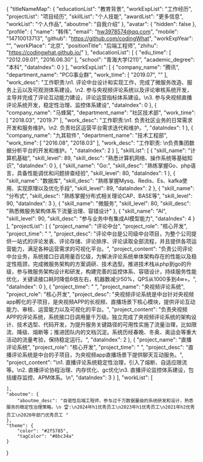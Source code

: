{
    "titleNameMap": {
        "educationList": "教育背景",
        "workExpList": "工作经历",
        "projectList": "项目经历",
        "skillList": "个人技能",
        "awardList": "更多信息",
        "workList": "个人作品",
        "aboutme": "自我介绍"
    },
    "avatar": {
        "hidden": false
    },
    "profile": {
        "name": "韩伟",
        "email": "hw3978574@qq.com",
        "mobile": "14710013713",
        "github": "https://github.com/codingWhat",
        "workExpYear": "",
        "workPlace": "北京",
        "positionTitle": "后端工程师",
        "zhihu": "https://codingwhat.github.io/"
    },
    "educationList": [
        {
            "edu_time": [
                "2012.09.01",
                "2016.06.30"
            ],
            "school": "青海大学(211)",
            "academic_degree": "本科",
            "dataIndex": 0
        }
    ],
    "workExpList": [
        {
            "company_name": "腾讯",
            "department_name": "PCG事业群",
            "work_time": [
                "2019.07",
                ""
            ],
            "work_desc": "工作职责:\n1. 评论中台设计和实现工作，完成了微服务改造、服务上云以及可观测体系建设。\n2. 参与央视频评论系统以及评论审核系统开发，主导并完成了评论互动能力建设，评论运营指标体系建设。\n3. 参与央视频直播评论系统开发，稳定性治理、监控体系建设",
            "dataIndex": 0
        },
        {
            "company_name": "马蜂窝",
            "department_name": "社区技术部",
            "work_time": [
                "2018.03",
                "2019.7"
            ],
            "work_desc": "工作职责:\n1. 负责社区业务的日常需求开发和服务维护。\n2. 负责社区运营平台需求迭代和维护。",
            "dataIndex": 1
        },
        {
            "company_name": "九其软件",
            "department_name": "技术工程部",
            "work_time": [
                "2016.08",
                "2018.03"
            ],
            "work_desc": "工作职责:  \n负责集团数据分析平台的开发和维护。",
            "dataIndex": 2
        }
    ],
    "skillList": [
        {
            "skill_name": "计算机基础",
            "skill_level": 89,
            "skill_desc": "熟悉计算机网络、操作系统等基础知识",
            "dataIndex": 0
        },
        {
            "skill_name": "Go:",
            "skill_desc": "熟练掌握Go、php语言，具备性能调优和问题排查经验",
            "skill_level": 80,
            "dataIndex": 1
        },
        {
            "skill_name": "数据库",
            "skill_desc": "熟练掌握Mysq、Redis、Es、kafka使用、实现原理以及优化手段",
            "skill_level": 89,
            "dataIndex": 2
        },
        {
            "skill_name": "分布式",
            "skill_desc": "熟练掌握分布式相关理论CAP、BASE等",
            "skill_level": 90,
            "dataIndex": 3
        },
        {
            "skill_name": "微服务",
            "skill_level": 80,
            "skill_desc": "熟悉微服务架构体系下流量治理、容错设计"
        },
        {
            "skill_name": "AI",
            "skill_level": 90,
            "skill_desc": "参与业务中有集成AI模型能力",
            "dataIndex": 4
        }
    ],
    "projectList": [
        {
            "project_name": "评论中台",
            "project_role": "核心开发",
            "project_time": " ",
            "project_desc": "评论中台是公司级中台项目，为整个公司提供一站式的评论发表、评论存储、评论排序、评论读取全部流程，并且提供各项运营能力，满足各种运营需求的可视化平台。",
            "project_content": "负责公司评论中台业务，系统接口日调用量百亿级，为解决评论系统单体架构存在的性能以及稳定性瓶颈，完成微服务架构的方案调研、技术选型。推进技术栈从php到go的升级，参与微服务架构设计和研发，构建完善的监控体系、容错设计，持续服务性能优化，关键读接口耗时降低6倍左右，机器数减少50%，QPS从1000多到4w+。",
            "dataIndex": 0
        },
        {
            "project_time": " ",
            "project_name": "央视频评论系统",
            "project_role": "核心开发",
            "project_desc": "央视频评论系统是中台针对央视频app孵化的子项目，是央视频APP的长视频、直播场景下核心模块，提供评论互动能力、审核、运营能力以及可视化的平台。",
            "project_content": "负责央视频APP的评论系统，系统接口日调用量千万级。独立完成了央视频评论系统的架构设计、技术选型、代码开发，为提升服务关键路径的可用性实施了流量治理，比如限流、降级、熔断等；推进团队内的文档沉淀。系统历经春晚、冬奥、奥运会等重大活动的流量考验，保持稳定运行。",
            "dataIndex": 2
        },
        {
            "project_name": "直播评论系统",
            "project_role": "核心开发",
            "project_time": " ",
            "project_desc": "直播评论系统是中台的子项目，为央视频app直播场景下提供聊天互动服务。",
            "project_content": "\n1. 直播评论系统稳定性治理，引入了熔断、自适应限流等。\n2. 直播评论协程治理、内存优化、gc优化\n3. 直播评论监控体系建设，包括缓存监控、APM体系。\n",
            "dataIndex": 3
        }
    ],
    "workList": [

    ],
    "aboutme": {
        "aboutme_desc": "自驱性后端工程师，参与过千万数据量级的系统研发和设计，熟悉服务的稳定性治理策略。\n 🏆:\n2024年h1优秀员工\n2023年h1优秀员工\n2021年h2优秀员工\n2020年部门优秀员工 "
    },
    "theme": {
        "color": "#2f5785",
        "tagColor": "#8bc34a"
    }
}
